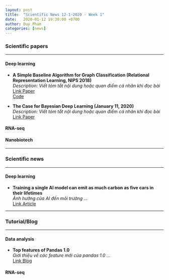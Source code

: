 ```yaml
---
layout: post
title:  "Scientific News 12-1-2020 - Week 1"
date:   2020-01-12 19:30:00 +0700
author: Duy Pham
categories: [news]
---
```


### Scientific papers

---------------------------

#### Deep learning

- **A Simple Baseline Algorithm for Graph Classification  (Relational Representation Learning, NIPS 2018)** <br> *Description: Viết tóm tắt nội dung hoặc quan điểm cá nhân khi đọc bài* <br> [Link Paper](https://arxiv.org/pdf/1810.09155.pdf)  <br> [Code](https://github.com/edouardpineau/A-simple-baseline-algorithm-for-graph-classification)

- **The Case for Bayesian Deep Learning (January 11, 2020)** <br> *Description: Viết tóm tắt nội dung hoặc quan điểm cá nhân khi đọc bài* <br> [Link Paper](https://cims.nyu.edu/~andrewgw/caseforbdl/) 

#### RNA-seq

#### Nanobiotech

---------------------------

### Scientific news

---------------------------

#### Deep learning

- **Training a single AI model can emit as much carbon as five cars in their lifetimes** <br> *Ảnh hưởng của AI đến môi trường ...* <br> [Link Article](https://www.technologyreview.com/s/613630/training-a-single-ai-model-can-emit-as-much-carbon-as-five-cars-in-their-lifetimes/)


---------------------------

### Tutorial/Blog

---------------------------

#### Data analysis

- **Top features of Pandas 1.0** <br> *Giới thiệu về các feature mới của pandas 1.0 ...* <br> [Link Blog](https://towardsdatascience.com/top-features-of-pandas-1-0-26abff08d1b6)


#### RNA-seq


